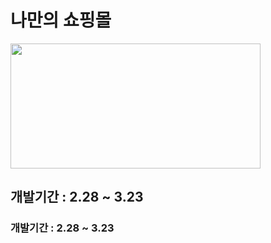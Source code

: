 # 나만의 쇼핑몰

<img src="https://images.pexels.com/photos/5632398/pexels-photo-5632398.jpeg?auto=compress&cs=tinysrgb&w=1260&h=750&dpr=2" width="400" height="200"/>

## 개발기간 : 2.28 ~ 3.23

### 개발기간 : 2.28 ~ 3.23


